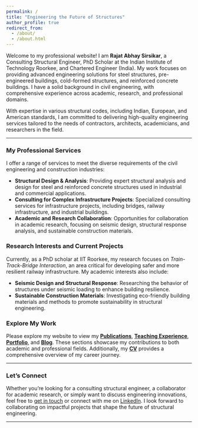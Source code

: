 ```yaml
---
permalink: /
title: "Engineering the Future of Structures"
author_profile: true
redirect_from: 
  - /about/
  - /about.html
---
```


Welcome to my professional website! I am **Rajat Abhay Sirsikar**, a Consulting Structural Engineer, PhD Scholar at the Indian Institute of Technology Roorkee, and Chartered Engineer (India). My work focuses on providing advanced engineering solutions for steel structures, pre-engineered buildings, cold-formed structures, and reinforced concrete buildings. I have a solid background in civil engineering, with comprehensive experience across academic, research, and professional domains.

With expertise in various structural codes, including Indian, European, and American standards, I am committed to delivering high-quality engineering services tailored to the needs of contractors, architects, academicians, and researchers in the field.

---

### My Professional Services

I offer a range of services to meet the diverse requirements of the civil engineering and construction industries:
- **Structural Design & Analysis**: Providing expert structural analysis and design for steel and reinforced concrete structures used in industrial and commercial applications.
- **Consulting for Complex Infrastructure Projects**: Specialized consulting services for infrastructure projects, including bridges, railway infrastructure, and industrial buildings.
- **Academic and Research Collaboration**: Opportunities for collaboration in academic research, focusing on seismic design, structural response analysis, and sustainable construction materials.

### Research Interests and Current Projects

Currently, as a PhD scholar at IIT Roorkee, my research focuses on *Train-Track-Bridge Interaction*, an area critical for developing safer and more resilient railway infrastructure. My academic interests also include:
- **Seismic Design and Structural Response**: Researching the behavior of structures under seismic loading to enhance building resilience.
- **Sustainable Construction Materials**: Investigating eco-friendly building materials and methods to promote sustainability in structural engineering.

### Explore My Work

Please explore my website to view my **[Publications](/publications/)**, **[Teaching Experience](/teaching/)**, **[Portfolio](/portfolio/)**, and **[Blog](/blog/)**. These sections showcase my contributions to both academic and professional fields. Additionally, my **[CV](/cv/)** provides a comprehensive overview of my career journey.

---

### Let’s Connect

Whether you’re looking for a consulting structural engineer, a collaborator for academic research, or simply want to discuss engineering innovations, feel free to [get in touch](mailto:rajatsirsikar5@gmail.com) or connect with me on [LinkedIn](https://www.linkedin.com/in/rajat-sirsikar). I look forward to collaborating on impactful projects that shape the future of structural engineering.

---